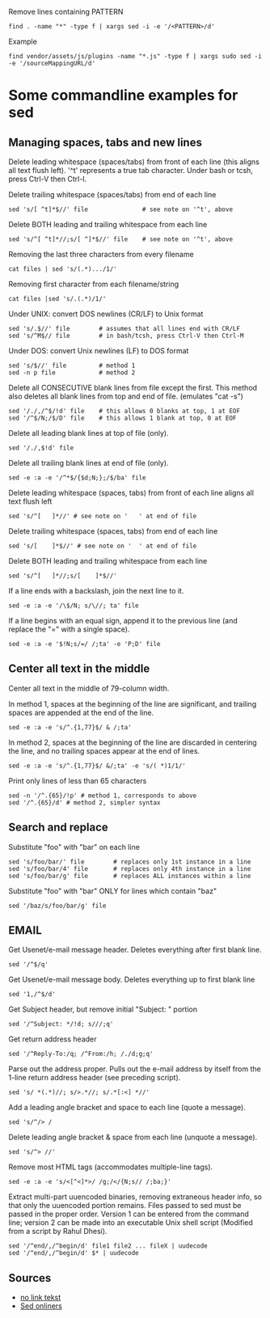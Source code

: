Remove lines containing PATTERN

    find . -name "*" -type f | xargs sed -i -e '/<PATTERN>/d'

Example

    find vendor/assets/js/plugins -name "*.js" -type f | xargs sudo sed -i -e '/sourceMappingURL/d'

# Some commandline examples for sed

## Managing spaces, tabs and new lines

Delete leading whitespace (spaces/tabs) from front of each line (this aligns all text flush left). '^t' represents a true tab character. Under bash or tcsh, press Ctrl-V then Ctrl-I.

Delete trailing whitespace (spaces/tabs) from end of each line

    sed 's/[ ^t]*$//' file               # see note on '^t', above

Delete BOTH leading and trailing whitespace from each line

    sed 's/^[ ^t]*//;s/[ ^]*$//' file    # see note on '^t', above

Removing the last three characters from every filename

    cat files | sed 's/(.*).../1/'

Removing first character from each filename/string

    cat files |sed 's/.(.*)/1/'

Under UNIX: convert DOS newlines (CR/LF) to Unix format

    sed 's/.$//' file        # assumes that all lines end with CR/LF
    sed 's/^M$// file        # in bash/tcsh, press Ctrl-V then Ctrl-M

Under DOS: convert Unix newlines (LF) to DOS format

    sed 's/$//' file         # method 1
    sed -n p file            # method 2

Delete all CONSECUTIVE blank lines from file except the first.
This method also deletes all blank lines from top and end of file. (emulates "cat -s")

    sed '/./,/^$/!d' file    # this allows 0 blanks at top, 1 at EOF
    sed '/^$/N;/$/D' file    # this allows 1 blank at top, 0 at EOF

Delete all leading blank lines at top of file (only).

    sed '/./,$!d' file

Delete all trailing blank lines at end of file (only).

    sed -e :a -e '/^*$/{$d;N;};/$/ba' file

Delete leading whitespace (spaces, tabs) from front of each line aligns all text flush left

    sed 's/^[ 	]*//' # see note on '	' at end of file

Delete trailing whitespace (spaces, tabs) from end of each line

    sed 's/[ 	]*$//' # see note on '	' at end of file

Delete BOTH leading and trailing whitespace from each line

    sed 's/^[ 	]*//;s/[ 	]*$//'

If a line ends with a backslash, join the next line to it.

    sed -e :a -e '/\$/N; s/\//; ta' file

If a line begins with an equal sign, append it to the previous line (and replace the "=" with a single space).

    sed -e :a -e '$!N;s/=/ /;ta' -e 'P;D' file


## Center all text in the middle

Center all text in the middle of 79-column width.

In method 1, spaces at the beginning of the line are significant, and trailing spaces are appended at the end of the line. 

    sed -e :a -e 's/^.{1,77}$/ & /;ta'

In method 2, spaces at the beginning of the line are discarded in centering the line, and no trailing spaces appear at the end of lines.

    sed -e :a -e 's/^.{1,77}$/ &/;ta' -e 's/( *)1/1/'

Print only lines of less than 65 characters

    sed -n '/^.{65}/!p' # method 1, corresponds to above
    sed '/^.{65}/d' # method 2, simpler syntax

## Search and replace

Substitute "foo" with "bar" on each line

    sed 's/foo/bar/' file        # replaces only 1st instance in a line
    sed 's/foo/bar/4' file       # replaces only 4th instance in a line
    sed 's/foo/bar/g' file       # replaces ALL instances within a line

Substitute "foo" with "bar" ONLY for lines which contain "baz"

    sed '/baz/s/foo/bar/g' file

## EMAIL

Get Usenet/e-mail message header. Deletes everything after first blank line.

    sed '/^$/q'

Get Usenet/e-mail message body. Deletes everything up to first blank line

    sed '1,/^$/d'

Get Subject header, but remove initial "Subject: " portion

    sed '/^Subject: */!d; s///;q'

Get return address header

    sed '/^Reply-To:/q; /^From:/h; /./d;g;q'

Parse out the address proper. Pulls out the e-mail address by itself from the 1-line return address header (see preceding script).

    sed 's/ *(.*)//; s/>.*//; s/.*[:<] *//'

Add a leading angle bracket and space to each line (quote a message).

    sed 's/^/> /

Delete leading angle bracket & space from each line (unquote a message).

    sed 's/^> //'

Remove most HTML tags (accommodates multiple-line tags).

    sed -e :a -e 's/<[^<]*>/ /g;/</{N;s// /;ba;}'

Extract multi-part uuencoded binaries, removing extraneous header info, so that only the uuencoded portion remains. Files passed to
sed must be passed in the proper order. Version 1 can be entered from the command line; version 2 can be made into an executable
Unix shell script (Modified from a script by Rahul Dhesi).

    sed '/^end/,/^begin/d' file1 file2 ... fileX | uudecode
    sed '/^end/,/^begin/d' $* | uudecode


## Sources

* [no link tekst](http://www.student.northpark.edu/pemente/sed/sedfaq3.html)
* [Sed onliners](http://www.unixguide.net/unix/sedoneliner.shtml)

